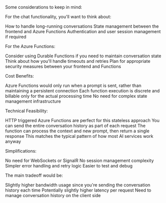 Some considerations to keep in mind:

For the chat functionality, you'll want to think about:

How to handle long-running conversations
State management between the frontend and Azure Functions
Authentication and user session management if required


For the Azure Functions:

Consider using Durable Functions if you need to maintain conversation state
Think about how you'll handle timeouts and retries
Plan for appropriate security measures between your frontend and Functions

Cost Benefits:


Azure Functions would only run when a prompt is sent, rather than maintaining a persistent connection
Each function execution is discrete and billable only for the actual processing time
No need for complex state management infrastructure


Technical Feasibility:


HTTP triggered Azure Functions are perfect for this stateless approach
You can send the entire conversation history as part of each request
The function can process the context and new prompt, then return a single response
This matches the typical pattern of how most AI services work anyway


Simplifications:


No need for WebSockets or SignalR
No session management complexity
Simpler error handling and retry logic
Easier to test and debug

The main tradeoff would be:

Slightly higher bandwidth usage since you're sending the conversation history each time
Potentially slightly higher latency per request
Need to manage conversation history on the client side